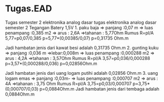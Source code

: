 # Tugas.EAD
Tugas semester 2 elektronika analog dasar
tugas elektronika analog dasar semester 2 Tegangan Batery 1,5V 1. paku baja => panjang :0,07 m => luas penampang :0,385 m2 => arus : 2,6A =>tahanan : 5,77Ohm Rumus R=pl/A 5,77=p0,07/0,385 p=5,77*(0,00385/0,07) p=0,31735 Ohm.m

Jadi hambatan jenis dari kawat besi adalah 0,31735 Ohm.m 2. gunting kuku => panjang :0,036 m =>lebar:0,008m => luas penampang :0,000288 m2 => arus : 4,2A =>tahanan : 3,57Ohm Rumus R=pl/A 3,57=p0,036/0,000288 p=3,57*(0,000288/0,036) p=0,02856Ohm.m

Jadi hambatan jenis dari uang logam putihi adalah 0,02856 Ohm.m 3. uang logam emas => panjang :0,03m- => luas penampang :0,000707 m2 => arus : 4A =>tahanan : 3,75 Ohm Rumus R=pl/A 3,75=p0,03/0,000707 p=3,75*(0,000707/0,03) p=0,0884Ohm.m Jadi hambatan jenis dari tembaga adalah 0,0884Ohm.m
